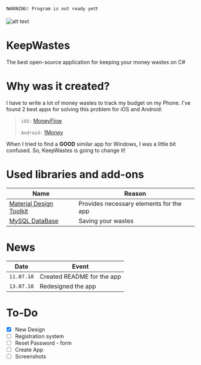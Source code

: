 `❗WARNING! Program is not ready yet❗`


![alt text](https://pp.userapi.com/c849520/v849520598/29876/y4g9qSc7a7I.jpg)
# KeepWastes 
The best open-source application for keeping your money wastes on C#

# Why was it created?
I have to write a lot of money wastes to track my budget on my Phone. I've found 2 best apps for solving this problem for iOS and Android: 
>`iOS:` [MoneyFlow](https://itunes.apple.com/RU/app/id900890647)
>
>`Android:` [1Money](https://play.google.com/store/apps/details?id=org.pixelrush.moneyiq&hl=ru)

When I tried to find a **GOOD** similar app for Windows, I was a little bit confused. So, KeepWastes is going to change it! 

# Used libraries and add-ons

Name  | Reason
----------------|----------------------
[Material Design Toolkit](https://github.com/ButchersBoy/MaterialDesignInXamlToolkit)| Provides necessary elements for the app
[MySQL DataBase](https://dev.mysql.com/downloads/workbench/) | Saving your wastes

# News
Date| Event
----|-----
`11.07.18`| Created README for the app
`13.07.18` | Redesigned the app
# To-Do
- [x] New Design
- [ ] Registration system
- [ ] Reset Password - form
- [ ] Create App
- [ ] Screenshots
